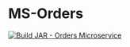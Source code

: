 # MS-Orders
[![Build JAR - Orders Microservice](https://github.com/Obligatorio-Devops-Danya-Hernan/MS-Orders/actions/workflows/maven.yml/badge.svg?branch=master)](https://github.com/Obligatorio-Devops-Danya-Hernan/MS-Orders/actions/workflows/maven.yml)


